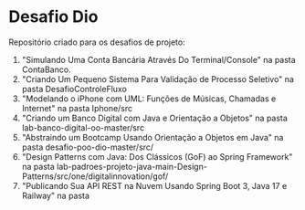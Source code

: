 # Desafio Dio

Repositório criado para os desafios de projeto: 
1. "Simulando Uma Conta Bancária Através Do Terminal/Console" na pasta ContaBanco.
2. "Criando Um Pequeno Sistema Para Validação de Processo Seletivo" na pasta DesafioControleFluxo
3. "Modelando o iPhone com UML: Funções de Músicas, Chamadas e Internet" na pasta Iphone/src
4. "Criando um Banco Digital com Java e Orientação a Objetos" na pasta lab-banco-digital-oo-master/src
5. "Abstraindo um Bootcamp Usando Orientação a Objetos em Java" na pasta desafio-poo-dio-master/src/
6. "Design Patterns com Java: Dos Clássicos (GoF) ao Spring Framework" na pasta lab-padroes-projeto-java-main-Design-Patterns/src/one/digitalinnovation/gof/
7. "Publicando Sua API REST na Nuvem Usando Spring Boot 3, Java 17 e Railway" na pasta 
